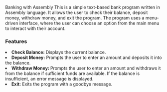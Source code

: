 Banking with Assembly
This is a simple text-based bank program written in Assembly language. It allows the user to check their balance, deposit money, withdraw money, and exit the program. The program uses a menu-driven interface, where the user can choose an option from the main menu to interact with their account.

<h3>Features</h3>

<li><b>Check Balance:</b> Displays the current balance.</li>
<li><b>Deposit Money:</b> Prompts the user to enter an amount and deposits it into the balance.</li>
<li><b>Withdraw Money: </b>Prompts the user to enter an amount and withdraws it from the balance if sufficient funds are available. If the balance is insufficient, an error message is displayed.</li>
<li><b>Exit:</b> Exits the program with a goodbye message.</li>
